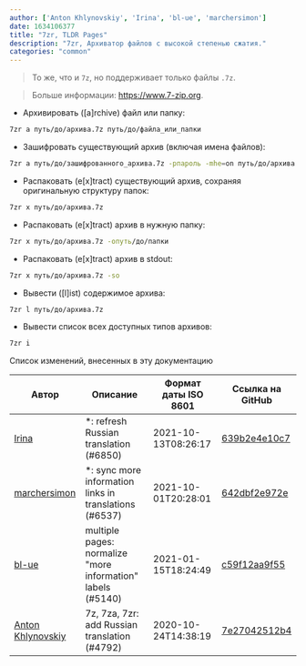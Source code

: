 ```yaml
---
author: ['Anton Khlynovskiy', 'Irina', 'bl-ue', 'marchersimon']
date: 1634106377
title: "7zr, TLDR Pages"
description: "7zr, Архиватор файлов с высокой степенью сжатия."
categories: "common"
---
```

> То же, что и `7z`, но поддерживает только файлы `.7z`.

> Больше информации: <https://www.7-zip.org>.

- Архивировать ([a]rchive) файл или папку:

```bash
7zr a путь/до/архива.7z путь/до/файла_или_папки
```

- Зашифровать существующий архив (включая имена файлов):

```bash
7zr a путь/до/зашифрованного_архива.7z -pпароль -mhe=on путь/до/архива.7z
```

- Распаковать (e[x]tract) существующий архив, сохраняя оригинальную структуру папок:

```bash
7zr x путь/до/архива.7z
```

- Распаковать (e[x]tract) архив в нужную папку:

```bash
7zr x путь/до/архива.7z -oпуть/до/папки
```

- Распаковать (e[x]tract) архив в stdout:

```bash
7zr x путь/до/архива.7z -so
```

- Вывести ([l]ist) содержимое архива:

```bash
7zr l путь/до/архива.7z
```

- Вывести список всех доступных типов архивов:

```bash
7zr i
```
Список изменений, внесенных в эту документацию


Автор | Описание | Формат даты ISO 8601 | Ссылка на GitHub
------|-----|-----|-----
[Irina](mailto:91758930+iridacea@users.noreply.github.com) | *: refresh Russian translation (#6850) | 2021-10-13T08:26:17 | [639b2e4e10c7](https://github.com/tldr-pages/tldr/commit/639b2e4e10c73c8014036c302192e4faa51e5279)
[marchersimon](mailto:50295997+marchersimon@users.noreply.github.com) | *: sync more information links in translations (#6537) | 2021-10-01T20:28:01 | [642dbf2e972e](https://github.com/tldr-pages/tldr/commit/642dbf2e972e388fab8c84ba3b4685fb862b6454)
[bl-ue](mailto:54780737+bl-ue@users.noreply.github.com) | multiple pages: normalize "more information" labels (#5140) | 2021-01-15T18:24:49 | [c59f12aa9f55](https://github.com/tldr-pages/tldr/commit/c59f12aa9f55d85612ba22e4da86db293ff76977)
[Anton Khlynovskiy](mailto:subzey@gmail.com) | 7z, 7za, 7zr: add Russian translation (#4792) | 2020-10-24T14:38:19 | [7e27042512b4](https://github.com/tldr-pages/tldr/commit/7e27042512b48792c6a287ee5b4562e3fd917f37)

